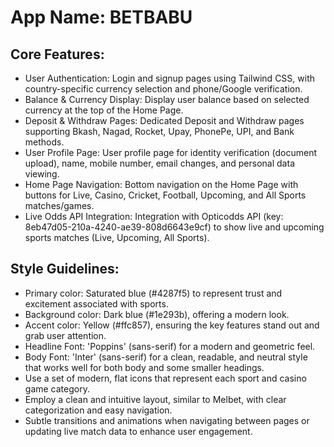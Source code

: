 # **App Name**: BETBABU

## Core Features:

- User Authentication: Login and signup pages using Tailwind CSS, with country-specific currency selection and phone/Google verification.
- Balance & Currency Display: Display user balance based on selected currency at the top of the Home Page.
- Deposit & Withdraw Pages: Dedicated Deposit and Withdraw pages supporting Bkash, Nagad, Rocket, Upay, PhonePe, UPI, and Bank methods.
- User Profile Page: User profile page for identity verification (document upload), name, mobile number, email changes, and personal data viewing.
- Home Page Navigation: Bottom navigation on the Home Page with buttons for Live, Casino, Cricket, Football, Upcoming, and All Sports matches/games.
- Live Odds API Integration: Integration with Opticodds API (key: 8eb47d05-210a-4240-ae39-808d6643e9cf) to show live and upcoming sports matches (Live, Upcoming, All Sports).

## Style Guidelines:

- Primary color: Saturated blue (#4287f5) to represent trust and excitement associated with sports.
- Background color: Dark blue (#1e293b), offering a modern look.
- Accent color: Yellow (#ffc857), ensuring the key features stand out and grab user attention.
- Headline Font: 'Poppins' (sans-serif) for a modern and geometric feel.
- Body Font: 'Inter' (sans-serif) for a clean, readable, and neutral style that works well for both body and some smaller headings.
- Use a set of modern, flat icons that represent each sport and casino game category.
- Employ a clean and intuitive layout, similar to Melbet, with clear categorization and easy navigation.
- Subtle transitions and animations when navigating between pages or updating live match data to enhance user engagement.